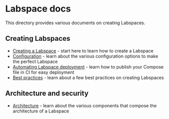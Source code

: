 # Labspace docs

This directory provides various documents on creating Labspaces.

## Creating Labspaces

- [Creating a Labspace](./creating-labspace.md) - start here to learn how to create a Labspace
- [Configuration](./configuration.md) - learn about the various configuration options to make the perfect Labspace
- [Automating Labspace deployment](./deploying-in-ci.md) - learn how to publish your Compose file in CI for easy deployment
- [Best practices](./best-practices.md) - learn about a few best practices on creating Labspaces



## Architecture and security

- [Architecture](./architecture.md) - learn about the various components that compose the architecture of a Labspace
